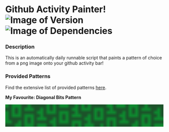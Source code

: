 # Github Activity Painter! &nbsp; ![Image of Version](https://img.shields.io/badge/version-v1.0-green) ![Image of Dependencies](https://img.shields.io/badge/dependencies-up%20to%20date-brightgreen)

### Description

This is an automatically daily runnable script that paints a pattern of choice from a png image onto your github activity bar! 

### Provided Patterns

Find the extensive list of provided patterns [here](./patterns).

__My Favourite: Diagonal Bits Pattern__

<img src="./patterns/diagonal_bits_pattern/preview.png" alt="diagonal bits pattern" width="500" />
